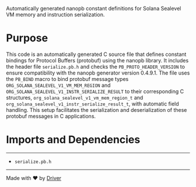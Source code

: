 <!--------------------------------------------------------------------------------->
<!-- IMPORTANT: This file is auto-generated by Driver (https://driver.ai). -------->
<!-- Manual edits may be overwritten on future commits. --------------------------->
<!--------------------------------------------------------------------------------->

Automatically generated nanopb constant definitions for Solana Sealevel VM memory and instruction serialization.

# Purpose
This code is an automatically generated C source file that defines constant bindings for Protocol Buffers (protobuf) using the nanopb library. It includes the header file `serialize.pb.h` and checks the `PB_PROTO_HEADER_VERSION` to ensure compatibility with the nanopb generator version 0.4.9.1. The file uses the `PB_BIND` macro to bind protobuf message types `ORG_SOLANA_SEALEVEL_V1_VM_MEM_REGION` and `ORG_SOLANA_SEALEVEL_V1_INSTR_SERIALIZE_RESULT` to their corresponding C structures, `org_solana_sealevel_v1_vm_mem_region_t` and `org_solana_sealevel_v1_instr_serialize_result_t`, with automatic field handling. This setup facilitates the serialization and deserialization of these protobuf messages in C applications.
# Imports and Dependencies

---
- `serialize.pb.h`



---
Made with ❤️ by [Driver](https://www.driver.ai/)